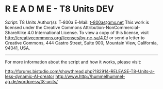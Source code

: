 # R E A D M E - T8 Units DEV


Script: T8 Units
Author(s): T-800a
E-Mail: t-800a@gmx.net
This work is licensed under the Creative Commons Attribution-NonCommercial-ShareAlike 4.0 International License.
To view a copy of this license, visit http://creativecommons.org/licenses/by-nc-sa/4.0/ or send a letter to
Creative Commons, 444 Castro Street, Suite 900, Mountain View, California, 94041, USA.

___


For more information about the script and how it works, please visit:

http://forums.bistudio.com/showthread.php?182914-RELEASE-T8-Units-a-less-dynamic-AI-creator
http://www.http://hummelhummel-ag.de/wordpress/t8-units/
